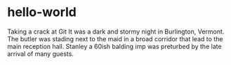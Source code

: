 # hello-world
Taking a crack at Git
It was a dark and stormy night in Burlington, Vermont. The butler was stading next to the maid in a broad corridor that lead to the main reception hall. Stanley a 60ish balding imp was preturbed by the late arrival of many guests.
